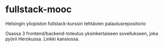# fullstack-mooc
Helsingin yliopiston fullstack-kurssin tehtävien palautusrepositorio

Osassa 3 frontend/backend-toteutus yksinkertaiseen sovellukseen, joka pyörii Herokussa. Linkki kansiossa.
